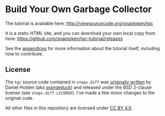 # Build Your Own Garbage Collector

The tutorial is available here: http://viewsourcecode.org/snaptoken/tgc

It is a static HTML site, and you can download your own local copy from here:
https://github.com/snaptoken/tgc-tutorial/releases

See the
[appendices](http://viewsourcecode.org/snaptoken/tgc/08.appendices.html) for
more information about the tutorial itself, including how to contribute.

## License

The `tgc` source code contained in `steps.diff` was
[originally written](https://github.com/orangeduck/tgc) by Daniel Holden
(aka [orangeduck](https://github.com/orangeduck)) and released under the BSD
2-clause license (see `steps.diff.LICENSE`). I've made a few minor changes to
the original code.

All other files in this repository are licensed under
[CC BY 4.0](https://creativecommons.org/licenses/by/4.0/).

